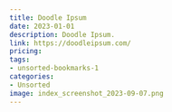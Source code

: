 ```yaml
---
title: Doodle Ipsum
date: 2023-01-01
description: Doodle Ipsum.
link: https://doodleipsum.com/
pricing: 
tags: 
- unsorted-bookmarks-1 
categories: 
- Unsorted 
image: index_screenshot_2023-09-07.png
---
```


